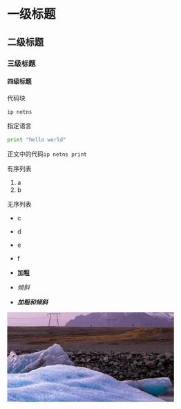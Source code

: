 # 一级标题
## 二级标题
### 三级标题
#### 四级标题

代码块
```
ip netns
```

指定语言
```python
print "hello world"
```

正文中的代码``ip netns print``

有序列表
1. a
2. b

无序列表
- c
- d
- e
- f


- **加粗**
- *倾斜*
- ***加粗和倾斜***

![](示例.png)

